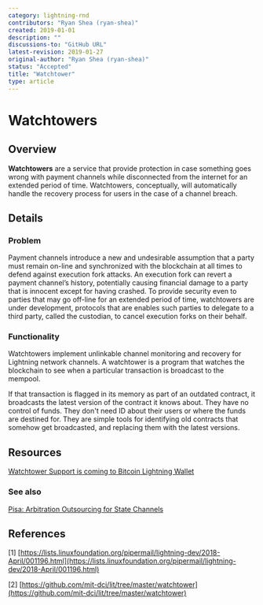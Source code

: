 ```yaml
---
category: lightning-rnd
contributors: "Ryan Shea (ryan-shea)"
created: 2019-01-01
description: ""
discussions-to: "GitHub URL"
latest-revision: 2019-01-27
original-author: "Ryan Shea (ryan-shea)"
status: "Accepted"
title: "Watchtower"
type: article
---
```


# Watchtowers

## Overview

**Watchtowers** are a service that provide protection in case something goes wrong with payment channels while disconnected from the internet for an extended period of time. Watchtowers, conceptually, will automatically handle the recovery process for users in the case of a channel breach.

## Details

### Problem

Payment channels introduce a new and undesirable assumption that a party must remain on-line and synchronized with the blockchain at all times to defend against execution fork attacks. An execution fork can revert a payment channel’s history, potentially causing financial damage to a party that is innocent except for having crashed. To provide security even to parties that may go off-line for an extended period of time, watchtowers are under development, protocols that are enables such parties to delegate to a third party, called the custodian, to cancel execution forks on their behalf.

### Functionality

Watchtowers implement unlinkable channel monitoring and recovery for Lightning network channels. A watchtower is a program that watches the blockchain to see when a particular transaction is broadcast to the mempool.

If that transaction is flagged in its memory as part of an outdated contract, it broadcasts the latest version of the contract it knows about. They have no control of funds. They don't need ID about their users or where the funds are destined for. They are simple tools for identifying old contracts that somehow get broadcasted, and replacing them with the latest versions.

## Resources

[Watchtower Support is coming to Bitcoin Lightning Wallet](https://medium.com/@akumaigorodski/watchtower-support-is-coming-to-bitcoin-lightning-wallet-8f969ac206b2)

### See also

[Pisa: Arbitration Outsourcing for State Channels](https://eprint.iacr.org/2018/582.pdf)

## References

\[1\] [https://lists.linuxfoundation.org/pipermail/lightning-dev/2018-April/001196.html](https://lists.linuxfoundation.org/pipermail/lightning-dev/2018-April/001196.html)

\[2\] [https://github.com/mit-dci/lit/tree/master/watchtower](https://github.com/mit-dci/lit/tree/master/watchtower)
